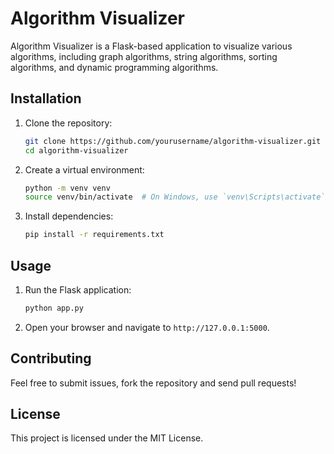 # Algorithm Visualizer

Algorithm Visualizer is a Flask-based application to visualize various algorithms, including graph algorithms, string algorithms, sorting algorithms, and dynamic programming algorithms.

## Installation

1. Clone the repository:
    ```bash
    git clone https://github.com/yourusername/algorithm-visualizer.git
    cd algorithm-visualizer
    ```

2. Create a virtual environment:
    ```bash
    python -m venv venv
    source venv/bin/activate  # On Windows, use `venv\Scripts\activate`
    ```

3. Install dependencies:
    ```bash
    pip install -r requirements.txt
    ```

## Usage

1. Run the Flask application:
    ```bash
    python app.py
    ```

2. Open your browser and navigate to `http://127.0.0.1:5000`.

## Contributing

Feel free to submit issues, fork the repository and send pull requests!

## License

This project is licensed under the MIT License.
